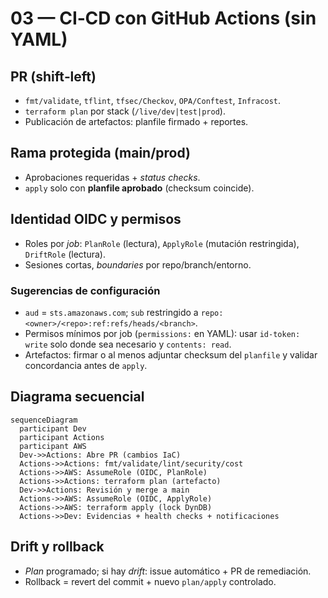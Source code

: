 # 03 — CI‑CD con GitHub Actions (sin YAML)

## PR (shift‑left)
- `fmt/validate`, `tflint`, `tfsec/Checkov`, `OPA/Conftest`, `Infracost`.
- `terraform plan` por stack (`/live/dev|test|prod`).
- Publicación de artefactos: planfile firmado + reportes.

## Rama protegida (main/prod)
- Aprobaciones requeridas + *status checks*.
- `apply` solo con **planfile aprobado** (checksum coincide).

## Identidad OIDC y permisos
- Roles por *job*: `PlanRole` (lectura), `ApplyRole` (mutación restringida), `DriftRole` (lectura).
- Sesiones cortas, *boundaries* por repo/branch/entorno.

### Sugerencias de configuración
- `aud` = `sts.amazonaws.com`; `sub` restringido a `repo:<owner>/<repo>:ref:refs/heads/<branch>`.
- Permisos mínimos por job (`permissions:` en YAML): usar `id-token: write` solo donde sea necesario y `contents: read`.
- Artefactos: firmar o al menos adjuntar checksum del `planfile` y validar concordancia antes de `apply`.

## Diagrama secuencial
```mermaid
sequenceDiagram
  participant Dev
  participant Actions
  participant AWS
  Dev->>Actions: Abre PR (cambios IaC)
  Actions->>Actions: fmt/validate/lint/security/cost
  Actions->>AWS: AssumeRole (OIDC, PlanRole)
  Actions->>Actions: terraform plan (artefacto)
  Dev->>Actions: Revisión y merge a main
  Actions->>AWS: AssumeRole (OIDC, ApplyRole)
  Actions->>AWS: terraform apply (lock DynDB)
  Actions->>Dev: Evidencias + health checks + notificaciones
```

## Drift y rollback
- *Plan* programado; si hay *drift*: issue automático + PR de remediación.
- Rollback = revert del commit + nuevo `plan/apply` controlado.
